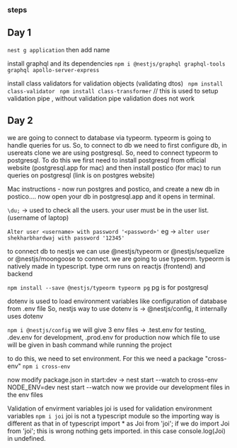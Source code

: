 ### steps

## Day 1
```nest g application```
  then add name

install graphql and its dependencies
  ```npm i @nestjs/graphql graphql-tools graphql apollo-server-express```

install class validators for validation objects (validating dtos)
  ``` npm install class-validator```
  ``` npm install class-transformer```  // this is used to setup validation pipe , without validation pipe validation does not work


  ## Day 2
  we are going to connect to database via typeorm. typeorm is going to handle queries for us.
  So, to connect to db we need to first configure db, in usereats clone we are using postgresql.
  So, need to connect typeorm to postgresql. To do this we first need to install postgresql from official website (postgresql.app for mac) and then install postico (for mac) to run queries on postgresql (link is on postgres website)


  Mac instructions - 
  now run postgres and postico, and create a new db in postico.... now open your db in postgresql.app and it opens in terminal.

  ``` \du; ``` -> used to check all the users.
  your user must be in the user list. (username of laptop)

  ``` Alter user <username> with password '<password>' ```
  eg -> ``` alter user shekharbhardwaj with password '12345'    ```

to connect db to nestjs
we can use @nestjs/typeorm or @nestjs/sequelize or @nestjs/moongoose to connect. we are going to use typeorm.
typeorm is natively made in typescript. type orm runs on reactjs (frontend) and backend

``` npm install --save @nestjs/typeorm typeorm pg ``` pg is for postgresql

dotenv is used to load environment variables like configuration of database from .env file
So, nestjs way to use dotenv is -> @nestjs/config, it internally uses dotenv

``` npm i @nestjs/config ```
we will give 3 env files -> .test.env for testing, .dev.env for development, .prod.env for production
now which file to use will be given in bash command while running the project

to do this, we need to set environment. For this we need a package "cross-env"
``` npm i cross-env ```

now modify package.json
in start:dev -> nest start --watch
              to cross-env NODE_ENV=dev nest start --watch
now we provide our development files in the env files


Validation of envirment variables
joi is used for validation environment variables
``` npm i joi ```
joi is not a typescript module so the importing way is different as that in of typescript
  import * as Joi from 'joi';
  if we do import Joi from 'joi'; this is wrong nothing gets imported. in this case console.log(Joi) in undefined.